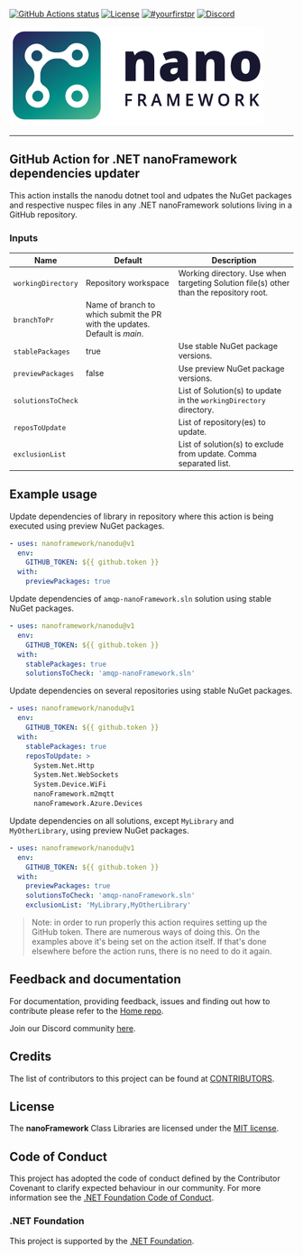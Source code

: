 [![GitHub Actions status](https://github.com/nanoframework/nanodu/actions/workflows/check-dist.yml/badge.svg)](https://github.com/nanoframework/nanodu) [![License](https://img.shields.io/badge/License-MIT-blue.svg)](LICENSE) [![#yourfirstpr](https://img.shields.io/badge/first--timers--only-friendly-blue.svg)](https://github.com/nanoframework/Home/blob/main/CONTRIBUTING.md) [![Discord](https://img.shields.io/discord/478725473862549535.svg?logo=discord&logoColor=white&label=Discord&color=7289DA)](https://discord.gg/gCyBu8T)

![nanoFramework logo](https://raw.githubusercontent.com/nanoframework/Home/main/resources/logo/nanoFramework-repo-logo.png)

-----

## GitHub Action for .NET **nanoFramework** dependencies updater

This action installs the nanodu dotnet tool and udpates the NuGet packages and respective nuspec files in any .NET nanoFramework solutions living in a GitHub repository.

### Inputs

|Name|Default|Description
|--|--|--|
`workingDirectory`|Repository workspace|Working directory. Use when targeting Solution file(s) other than the repository root.
`branchToPr`|Name of branch to which submit the PR with the updates. Default is _main_.
`stablePackages`|true|Use stable NuGet package versions.
`previewPackages`|false|Use preview NuGet package versions.
`solutionsToCheck`||List of Solution(s) to update in the `workingDirectory` directory.
`reposToUpdate`||List of repository(es) to update.
`exclusionList`||List of solution(s) to exclude from update. Comma separated list.

## Example usage

Update dependencies of library in repository where this action is being executed using preview NuGet packages.

```yaml
- uses: nanoframework/nanodu@v1
  env:
    GITHUB_TOKEN: ${{ github.token }}
  with:
    previewPackages: true
```

Update dependencies of `amqp-nanoFramework.sln` solution using stable NuGet packages.

```yaml
- uses: nanoframework/nanodu@v1
  env:
    GITHUB_TOKEN: ${{ github.token }}
  with:
    stablePackages: true
    solutionsToCheck: 'amqp-nanoFramework.sln'
```

Update dependencies on several repositories using stable NuGet packages.

```yaml
- uses: nanoframework/nanodu@v1
  env:
    GITHUB_TOKEN: ${{ github.token }}
  with:
    stablePackages: true
    reposToUpdate: >
      System.Net.Http
      System.Net.WebSockets
      System.Device.WiFi
      nanoFramework.m2mqtt
      nanoFramework.Azure.Devices
```

Update dependencies on all solutions, except `MyLibrary` and `MyOtherLibrary`, using preview NuGet packages.

```yaml
- uses: nanoframework/nanodu@v1
  env:
    GITHUB_TOKEN: ${{ github.token }}
  with:
    previewPackages: true
    solutionsToCheck: 'amqp-nanoFramework.sln'
    exclusionList: 'MyLibrary,MyOtherLibrary'
```

>Note: in order to run properly this action requires setting up the GitHub token. There are numerous ways of doing this.
On the examples above it's being set on the action itself. If that's done elsewhere before the action runs, there is no need to do it again.

## Feedback and documentation

For documentation, providing feedback, issues and finding out how to contribute please refer to the [Home repo](https://github.com/nanoframework/Home).

Join our Discord community [here](https://discord.gg/gCyBu8T).

## Credits

The list of contributors to this project can be found at [CONTRIBUTORS](https://github.com/nanoframework/Home/blob/main/CONTRIBUTORS.md).

## License

The **nanoFramework** Class Libraries are licensed under the [MIT license](LICENSE.md).

## Code of Conduct

This project has adopted the code of conduct defined by the Contributor Covenant to clarify expected behaviour in our community.
For more information see the [.NET Foundation Code of Conduct](https://dotnetfoundation.org/code-of-conduct).

### .NET Foundation

This project is supported by the [.NET Foundation](https://dotnetfoundation.org).
